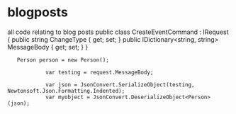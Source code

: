 # blogposts
all code relating to blog posts
public class CreateEventCommand : IRequest<string>
    {
        public string ChangeType { get; set; }
        public IDictionary<string, string> MessageBody { get; set; }
    }
  
  
       Person person = new Person();

                var testing = request.MessageBody;

                var json = JsonConvert.SerializeObject(testing, Newtonsoft.Json.Formatting.Indented);
                var myobject = JsonConvert.DeserializeObject<Person>(json);
  
